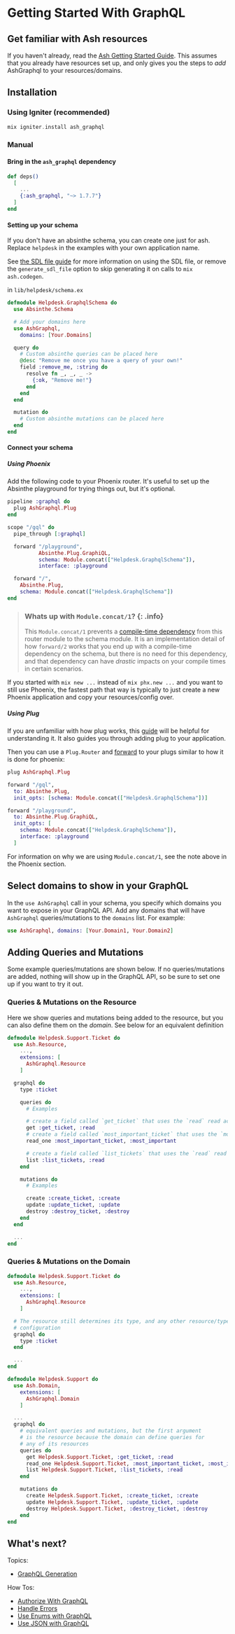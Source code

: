 # Getting Started With GraphQL

## Get familiar with Ash resources

If you haven't already, read the [Ash Getting Started Guide](https://hexdocs.pm/ash/get-started.html). This assumes that you already have resources set up, and only gives you the steps to _add_ AshGraphql to your resources/domains.

## Installation

<!-- tabs-open -->

### Using Igniter (recommended)

```elixir
mix igniter.install ash_graphql
```

### Manual

#### Bring in the `ash_graphql` dependency

```elixir
def deps()
  [
    ...
    {:ash_graphql, "~> 1.7.7"}
  ]
end
```

#### Setting up your schema

If you don't have an absinthe schema, you can create one just for ash.
Replace `helpdesk` in the examples with your own application name.

See [the SDL file guide](/documentation/topics/sdl-file.md) for more information on using the SDL file,
or remove the `generate_sdl_file` option to skip generating it on calls to `mix ash.codegen`.

in `lib/helpdesk/schema.ex`

```elixir
defmodule Helpdesk.GraphqlSchema do
  use Absinthe.Schema

  # Add your domains here
  use AshGraphql,
    domains: [Your.Domains]

  query do
    # Custom absinthe queries can be placed here
    @desc "Remove me once you have a query of your own!"
    field :remove_me, :string do
      resolve fn _, _, _ ->
        {:ok, "Remove me!"}
      end
    end
  end

  mutation do
    # Custom absinthe mutations can be placed here
  end
end
```

#### Connect your schema

##### Using Phoenix

Add the following code to your Phoenix router. It's useful to set up the Absinthe playground for trying things out, but it's optional.

```elixir
pipeline :graphql do
  plug AshGraphql.Plug
end

scope "/gql" do
  pipe_through [:graphql]

  forward "/playground",
          Absinthe.Plug.GraphiQL,
          schema: Module.concat(["Helpdesk.GraphqlSchema"]),
          interface: :playground

  forward "/",
    Absinthe.Plug,
    schema: Module.concat(["Helpdesk.GraphqlSchema"])
end
```

> ### Whats up with `Module.concat/1`? {: .info}
>
> This `Module.concat/1` prevents a [compile-time dependency](https://dashbit.co/blog/speeding-up-re-compilation-of-elixir-projects) from this router module to the schema module. It is an implementation detail of how `forward/2` works that you end up with a compile-time dependency on the schema, but there is no need for this dependency, and that dependency can have _drastic_ impacts on your compile times in certain scenarios.

If you started with `mix new ...` instead of `mix phx.new ...` and you want to
still use Phoenix, the fastest path that way is typically to just create a new
Phoenix application and copy your resources/config over.

##### Using Plug

If you are unfamiliar with how plug works, this [guide](https://elixirschool.com/en/lessons/specifics/plug/#dependencies)
will be helpful for understanding it. It also guides you through adding plug to your application.

Then you can use a `Plug.Router` and [forward](https://hexdocs.pm/plug/Plug.Router.html#forward/2) to your plugs similar to how it is done for phoenix:

```elixir
plug AshGraphql.Plug

forward "/gql",
  to: Absinthe.Plug,
  init_opts: [schema: Module.concat(["Helpdesk.GraphqlSchema"])]

forward "/playground",
  to: Absinthe.Plug.GraphiQL,
  init_opts: [
    schema: Module.concat(["Helpdesk.GraphqlSchema"]),
    interface: :playground
  ]
```

For information on why we are using `Module.concat/1`, see the note above in the Phoenix section.

<!-- tabs-close -->

## Select domains to show in your GraphQL

In the `use AshGraphql` call in your schema, you specify which domains you want to expose in your GraphQL API. Add any domains that will have `AshGraphql` queries/mutations to the `domains` list. For example:

```elixir
use AshGraphql, domains: [Your.Domain1, Your.Domain2]
```

## Adding Queries and Mutations

Some example queries/mutations are shown below. If no queries/mutations are added, nothing will show up in the GraphQL API, so be sure to set one up if you want to try it out.

### Queries & Mutations on the Resource

Here we show queries and mutations being added to the resource, but you can also define them on the _domain_. See below for an equivalent definition

```elixir
defmodule Helpdesk.Support.Ticket do
  use Ash.Resource,
    ...,
    extensions: [
      AshGraphql.Resource
    ]

  graphql do
    type :ticket

    queries do
      # Examples

      # create a field called `get_ticket` that uses the `read` read action to fetch a single ticke
      get :get_ticket, :read
      # create a field called `most_important_ticket` that uses the `most_important` read action to fetch a single record
      read_one :most_important_ticket, :most_important

      # create a field called `list_tickets` that uses the `read` read action to fetch a list of tickets
      list :list_tickets, :read
    end

    mutations do
      # Examples

      create :create_ticket, :create
      update :update_ticket, :update
      destroy :destroy_ticket, :destroy
    end
  end

  ...
end
```

### Queries & Mutations on the Domain

```elixir
defmodule Helpdesk.Support.Ticket do
  use Ash.Resource,
    ...,
    extensions: [
      AshGraphql.Resource
    ]

  # The resource still determines its type, and any other resource/type-based
  # configuration
  graphql do
    type :ticket
  end

  ...
end

defmodule Helpdesk.Support do
  use Ash.Domain,
    extensions: [
      AshGraphql.Domain
    ]

  ...
  graphql do
    # equivalent queries and mutations, but the first argument
    # is the resource because the domain can define queries for
    # any of its resources
    queries do
      get Helpdesk.Support.Ticket, :get_ticket, :read
      read_one Helpdesk.Support.Ticket, :most_important_ticket, :most_important
      list Helpdesk.Support.Ticket, :list_tickets, :read
    end

    mutations do
      create Helpdesk.Support.Ticket, :create_ticket, :create
      update Helpdesk.Support.Ticket, :update_ticket, :update
      destroy Helpdesk.Support.Ticket, :destroy_ticket, :destroy
    end
end
```

## What's next?

Topics:

- [GraphQL Generation](/documentation/topics/graphql-generation.md)

How Tos:

- [Authorize With GraphQL](/documentation/topics/authorize-with-graphql.md)
- [Handle Errors](/documentation/topics/handle-errors.md)
- [Use Enums with GraphQL](/documentation/topics/use-enums-with-graphql.md)
- [Use JSON with GraphQL](/documentation/topics/use-json-with-graphql.md)
